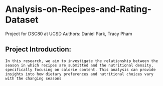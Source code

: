 # Analysis-on-Recipes-and-Rating-Dataset
Project for DSC80 at UCSD
Authors: Daniel Park, Tracy Pham

## Project Introduction:
    In this research, we aim to investigate the relationship between the season in which recipes are submitted and the nutritional density, specifically focusing on calorie content. This analysis can provide insights into how dietary preferences and nutritional choices vary with the changing seasons

